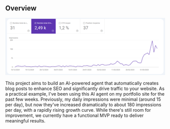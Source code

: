 ## Overview

![Google Search Console Traffic](./google_search_console.png)

This project aims to build an AI-powered agent that automatically creates blog posts to enhance SEO and significantly drive traffic to your website. As a practical example, I've been using this AI agent on my portfolio site for the past few weeks. Previously, my daily impressions were minimal (around 15 per day), but now they've increased dramatically to about 180 impressions per day, with a rapidly rising growth curve. While there's still room for improvement, we currently have a functional MVP ready to deliver meaningful results.

